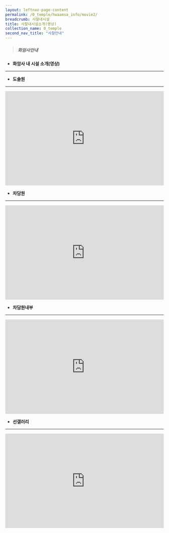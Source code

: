 ```yaml
---
layout: leftnav-page-content
permalink: /0_temple/hwaamsa_info/movie2/
breadcrumb: 사찰내시설
title: 사찰내시설소개(영상)
collection_name: 0_temple
second_nav_title: "사찰안내"
---
```


> ##### **화암사안내**

* **화암사 내 시설 소개(영상)**
---
* **도솔원**
---
<iframe width="100%"
        height="300"
        src="https://youtube.com/embed/uTilytb2--E?t=16"
        frameborder="0"
        allow="autoplay; encrypted-media"
        controls="1"
        allowfullscreen></iframe>

* **차담원**
---
<iframe width="100%"
        height="300"
        src="https://youtube.com/embed/eLLwpnl7vKI?t=16"
        frameborder="0"      
        controls="1"  
        allowfullscreen></iframe>

* **차담원내부**
---
<iframe width="100%"
        height="300"
        src="https://youtube.com/embed/6Qj1Mk6YbmE?t=15"
        frameborder="0"
        allow="autoplay; encrypted-media"
        allowfullscreen></iframe>

* **선갤러리**
---
<iframe width="100%"
        height="300"
        src="https://youtube.com/embed/wKjkdmNswZ0?t=12"
        frameborder="0"
        allow="autoplay; encrypted-media"
        allowfullscreen></iframe>
